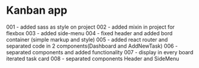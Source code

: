 # Kanban app

001 - added sass as style on project
002 - added mixin in project for flexbox
003 - added side-menu
004 - fixed header and added bord container (simple markup and style)
005 - added react router and separated code in 2 components(Dashboard and AddNewTask)
006 - separated components and added functionality
007 - display in every board iterated task card
008 - separated components Header and SideMenu 
